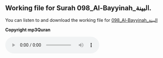 
## Working file for Surah 098_Al-Bayyinah_البينة.

You can listen to and download the working file for [098_Al-Bayyinah_البينة](https://server13.mp3quran.net/husr/098.mp3)

**Copyright mp3Quran**

<audio controls src="https://server13.mp3quran.net/husr/098.mp3"></audio>

